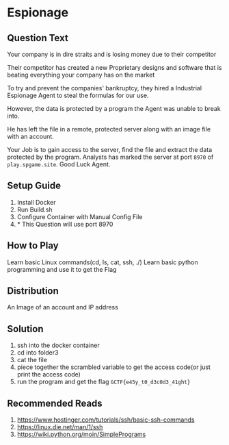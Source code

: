 # Espionage

## Question Text

Your company is in dire straits and is losing money due to their competitor

Their competitor has created a new Proprietary designs and software that is beating everything your company has on the market

To try and prevent the companies' bankruptcy, they hired a Industrial Espionage Agent to steal the formulas for our use. 

However, the data is protected by a program the Agent was unable to break into. 

He has left the file in a remote, protected server along with an image file with an account.

Your Job is to gain access to the server, find the file and extract the data protected by the program. Analysts has marked the server at port `8970` of `play.spgame.site`. Good Luck Agent.

## Setup Guide
1. Install Docker
2. Run Build.sh
3. Configure Container with Manual Config File
4. \* This Question will use port 8970

## How to Play
Learn basic Linux commands(cd, ls, cat, ssh, ./)
Learn basic python programming and use it to get the Flag

## Distribution
An Image of an account and IP address

## Solution
1. ssh into the docker container
2. cd into folder3
3. cat the file
4. piece together the scrambled variable to get the access code(or just print the access code)
5. run the program and get the flag `GCTF{e45y_t0_d3c0d3_41ght}`

## Recommended Reads
1. https://www.hostinger.com/tutorials/ssh/basic-ssh-commands
2. https://linux.die.net/man/1/ssh
3. https://wiki.python.org/moin/SimplePrograms
